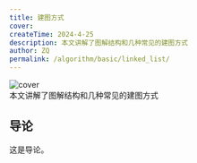 ```yaml
---
title: 建图方式 
cover: 
createTime: 2024-4-25
description: 本文讲解了图解结构和几种常见的建图方式
author: ZQ
permalink: /algorithm/basic/linked_list/
---
```

![cover]( )
<br> 本文讲解了图解结构和几种常见的建图方式
<!-- more -->

## 导论

这是导论。
